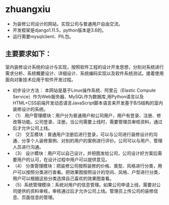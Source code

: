 # zhuangxiu
- 为装修公司设计的网站，实现公司与普通用户自由交流。
- 开发框架是django1.11.5，python版本是3.6的。
- 运行需要mysqlclient、PIL包。
## 主要要求如下：
室内装修设计系统的设计与实现，按照软件工程的设计开发思想，分别对系统进行需求分析、系统概要设计、详细设计、系统编码实现以及软件系统测试。接着使用面向对象技术应用于软件开发过程。
- 初步设计方法：
本网站是基于Linux操作系统、阿里云（Elastic Compute Service）作为Web服务器、MySQL作为数据库,用Python语言以及HTML+CSS前端开发动态语言JavaScript脚本语言来开发基于B/S结构的室内装修设计的系统。
- （1） 用户管理模块：用户分为普通用户和公司用户，用户有登录、注册、修改等功能。公司登录、注册。当公司需要上线时，需要管理员审核资料，通过后才允许公司上线。
- （2）	交互模块：普通用户注册后进行登录，可以与公司进行装修设计的沟通、分享个人装修案例、对别的用户的案例进行评价。公司可以与用户、管理人员进行沟通。
- （3）	设计模块：用户可以自己设计，并把图发给公司，公司设计好方案后需要用户的认可，在设计过程中用户可以提供意见。
- （4）	分类管理模块：把装修公司按照装修的价格、类型、风格进行分类，用户可以按照分类进行查看。把效果图按照设计的空间、风格、户型进行分类，用户可以根据这些分类选择自己喜欢的效果图查看。
- （5）系统管理模块：系统对用户的信息管理。如果公司申请上线，需要对公司提供的资料审核，审核通过后才允许公司上线。管理员上传公司的装修信息、页面信息的管理。
